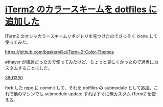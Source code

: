 # [iTerm2 のカラースキームを dotfiles に追加した](/2014/01/25/iterm2-append-dotfiles-i.html)

iTerm2 のオシャカラースキームリポジトリを見つけたのでさっそく clone して使ってみた。

https://github.com/baskerville/iTerm-2-Color-Themes

[#thayer](https://github.com/baskerville/iTerm-2-Color-Themes#thayer) が綺麗だったので使ってみたけど、ちょっと見にくかったので適当にカスタムすることにした。

[38d1330](https://github.com/e-jigsaw/iTerm-2-Color-Themes/commit/5ce6c82e4144d2240f678d7e289115a8d78fb82c)

fork した repo に commit して、それを dotfiles の submodule として追加。これで他のマシンでも submodule update すればすぐに俺カスタム iTerm2 を使える。
